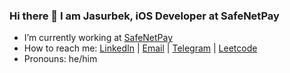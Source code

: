 ### Hi there 👋 I am Jasurbek, iOS Developer at SafeNetPay

- I’m currently working at [SafeNetPay](https://www.safenetpay.com)
- How to reach me: [LinkedIn](https://www.linkedin.com/in/hoggish) | [Email](mailto:dangerhoggish@gmail.com) | [Telegram](https://t.me/hoggish) | [Leetcode](https://leetcode.com/HOGGISH/)
- Pronouns: he/him
